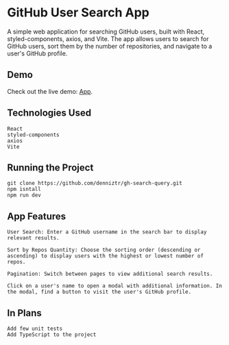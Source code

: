 # GitHub User Search App

A simple web application for searching GitHub users, built with React, styled-components, axios, and Vite. The app allows users to search for GitHub users, sort them by the number of repositories, and navigate to a user's GitHub profile.

## Demo
Check out the live demo: [App](https://statuesque-cat-5174a6.netlify.app).

## Technologies Used

    React
    styled-components
    axios
    Vite

## Running the Project

    git clone https://github.com/denniztr/gh-search-query.git
    npm isntall
    npm run dev

## App Features
    
    User Search: Enter a GitHub username in the search bar to display relevant results.

    Sort by Repos Quantity: Choose the sorting order (descending or ascending) to display users with the highest or lowest number of repos.

    Pagination: Switch between pages to view additional search results.

    Click on a user's name to open a modal with additional information. In the modal, find a button to visit the user's GitHub profile.

## In Plans

    Add few unit tests
    Add TypeScript to the project
